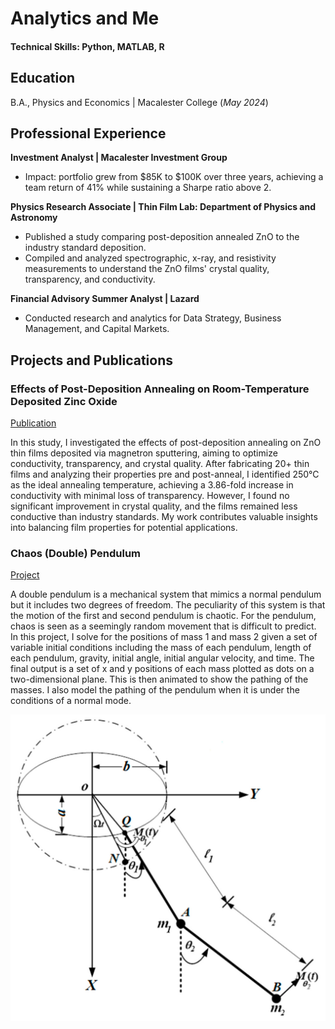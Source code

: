 # Analytics and Me

#### Technical Skills: Python, MATLAB, R

## Education
B.A., Physics and Economics | Macalester College (_May 2024_)

## Professional Experience

**Investment Analyst | Macalester Investment Group**
- Impact: portfolio grew from $85K to $100K over three years, achieving a team return of 41% while sustaining a Sharpe ratio above 2.

**Physics Research Associate | Thin Film Lab: Department of Physics and Astronomy**
- Published a study comparing post-deposition annealed ZnO to the industry standard deposition.
- Compiled and analyzed spectrographic, x-ray, and resistivity measurements to understand the ZnO films' crystal quality, transparency, and conductivity.

**Financial Advisory Summer Analyst | Lazard**
- Conducted research and analytics for Data Strategy, Business Management, and Capital Markets.
 
## Projects and Publications

### Effects of Post-Deposition Annealing on Room-Temperature Deposited Zinc Oxide
[Publication](https://digitalcommons.macalester.edu/mjpa/vol12/iss1/10/)

In this study, I investigated the effects of post-deposition annealing on ZnO thin films deposited via magnetron sputtering, aiming to optimize conductivity, transparency, and crystal quality. After fabricating 20+ thin films and analyzing their properties pre and post-anneal, I identified 250°C as the ideal annealing temperature, achieving a 3.86-fold increase in conductivity with minimal loss of transparency. However, I found no significant improvement in crystal quality, and the films remained less conductive than industry standards. My work contributes valuable insights into balancing film properties for potential applications.

### Chaos (Double) Pendulum
[Project](https://github.com/IshanRayen/Chaos_Pendulum)

A double pendulum is a mechanical system that mimics a normal pendulum but it includes two degrees of freedom. The peculiarity of this system is that the motion of the first and second pendulum is chaotic. For the pendulum, chaos is seen as a seemingly random movement that is difficult to predict. In this project, I solve for the positions of mass 1 and mass 2 given a set of variable initial conditions including the mass of each pendulum, length of each pendulum, gravity, initial angle, initial angular velocity, and time. The final output is a set of x and y positions of each mass plotted as dots on a two-dimensional plane. This is then animated to show the pathing of the masses. I also model the pathing of the pendulum when it is under the conditions of a normal mode.

![image](Asset/Double_Pend.png) 


